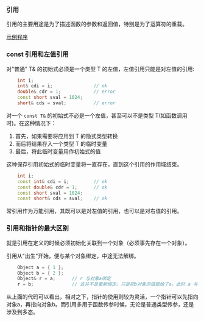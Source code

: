 
### 引用

引用的主要用途是为了描述函数的参数和返回值，特别是为了运算符的重载。

[示例程序](t/03_reference.cpp)


### const 引用和左值引用

对"普通" T& 的初始式必须是一个类型 T 的左值，左值引用只能是对左值的引用:
```c++
    int i;
    int& cdi = i;               // ok
    double& cdr = 1;            // error
    const short sval = 1024;
    short& cds = sval;          // error
```

对一个 `const T&` 的初始式不必是一个左值，甚至可以不是类型 T(如函数调用时)。在这种情况下：
1. 首先，如果需要将应用到 T 的隐式类型转换
2. 而后将结果存入一个类型 T 的临时变量
3. 最后，将此临时变量用作初始式的值

这种保存引用初始式的临时变量将一直存在，直到这个引用的作用域结束。
```c++
    int i;
    const int& cdi = i;         // ok
    const double& cdr = 1;      // ok
    const short sval = 1024;
    const short& cds = sval;    // ok
```
常引用作为万能引用，其既可以是对左值的引用，也可以是对右值的引用。


### 引用和指针的最大区别

就是引用在定义的时候必须初始化关联到一个对象（必须事先存在一个对象）。

引用从"出生"开始，便与某个对象绑定，中途无法解绑。
```c++
    Object a = { 1 };
    Object b = { 2 };
    Object& r = a;      // r 与对象a绑定
    r = b;              // 这并不是重新绑定。只是把b对象的值赋给了a。此时 a 与 b 数值上相同。
```
从上面的代码可以看出，相对之下，指针的使用则较为灵活，一个指针可以先指向对象a，再指向对象b。而引用多用于函数传参时候，无论是普通类型传参，还是涉及到多态。
